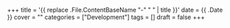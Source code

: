 +++
title = '{{ replace .File.ContentBaseName "-" " " | title }}'
date = {{ .Date }}
cover = ""
categories = ["Development"]
tags  = []
draft = false
+++

